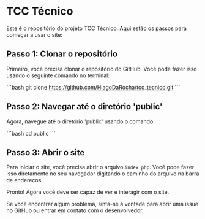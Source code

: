 # TCC Técnico

Este é o repositório do projeto TCC Técnico. Aqui estão os passos para começar a usar o site:

## Passo 1: Clonar o repositório

Primeiro, você precisa clonar o repositório do GitHub. Você pode fazer isso usando o seguinte comando no terminal:

\`\`\`bash
git clone https://github.com/HiagoDaRocha/tcc_tecnico.git
\`\`\`


## Passo 2: Navegar até o diretório 'public'

Agora, navegue até o diretório 'public' usando o comando:

\`\`\`bash
cd public
\`\`\`

## Passo 3: Abrir o site

Para iniciar o site, você precisa abrir o arquivo `index.php`. Você pode fazer isso diretamente no seu navegador digitando o caminho do arquivo na barra de endereços.

Pronto! Agora você deve ser capaz de ver e interagir com o site.

Se você encontrar algum problema, sinta-se à vontade para abrir uma issue no GitHub ou entrar em contato com o desenvolvedor.
